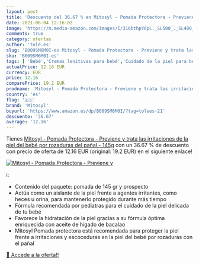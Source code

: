 ```yaml
---
layout: post
title: 'Descuento del 36.67 % en Mitosyl - Pomada Protectora - Previene y'
date: 2021-06-04 12:16:02
image: 'https://m.media-amazon.com/images/I/316bthpY6pL._SL500_._SL400_.jpg'
comments: true
category: ofertas
author: 'tole.es'
slug: 'B009SM6M0I-es Mitosyl - Pomada Protectora - Previene y trata las...'
sku: 'B009SM6M0I-es'
tags: [ 'Bebé','Cremas lenitivas para bebé','Cuidado de la piel para bebé','Higiene y cuidado','bebé','mitosyl','pañal', ]
actualPrice: 12.16 EUR
currency: EUR
price: 12.16
comparePrice: 19.2 EUR
prodname: 'Mitosyl - Pomada Protectora - Previene y trata las irritaciones de la piel del bebé por rozaduras del pañal - 145g'
country: 'es'
flag: '🇪🇸'
brand: 'Mitosyl'
buyurl: 'https://www.amazon.es/dp/B009SM6M0I/?tag=tolees-21'
descuento: '36.67'
average: '12.16'
---
```


Tienes [Mitosyl - Pomada Protectora - Previene y trata las irritaciones de la piel del bebé por rozaduras del pañal - 145g](https://www.amazon.es/dp/B009SM6M0I/?tag=tolees-21) con un 36.67 % de descuento con precio de oferta de 12.16 EUR (original: 19.2 EUR) en el siguiente enlace!

[![Mitosyl - Pomada Protectora - Previene y](https://m.media-amazon.com/images/I/316bthpY6pL._SL500_._SL400_.jpg)](https://www.amazon.es/dp/B009SM6M0I/?tag=tolees-21)

ℹ️:

- Contenido del paquete: pomada de 145 gr y prospecto
- Actúa como un aislante de la piel frente a agentes irritantes, como heces u orina, para mantenerlo protegido durante más tiempo
- Fórmula recomendada por pediatras para el cuidado de la piel delicada de tu bebé
- Favorece la hidratación de la piel gracias a su fórmula óptima enriquecida con aceite de hígado de bacalao
- Mitosyl Pomada protectora está recomendada para proteger la piel frente a irritaciones y escoceduras en la piel del bebé por rozaduras con el pañal

[🛒 Accede a la oferta!!](https://www.amazon.es/dp/B009SM6M0I/?tag=tolees-21)
